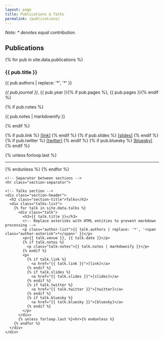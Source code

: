 ```yaml
---
layout: page
title: Publications & Talks
permalink: /publications/
---
```


<div class="container">
  <p><em>Note: * denotes equal contribution.</em></p>

  <div class="publications-container">
    <!-- Publications section -->
    <div class="section-header">
      <h2 class="section-title">Publications</h2>
      <div class="publications-list">
        {% for pub in site.data.publications %}
          <div class="publication">
            <h3>{{ pub.title }}</h3>
            <!-- Replace asterisks with HTML entities to prevent markdown processing -->
            <p class="author-list">{{ pub.authors | replace: '*', '<span class="author-asterisk">*</span>' }}</p>
            <p><em>{{ pub.journal }}</em>, {{ pub.year }}{% if pub.pages %}, {{ pub.pages }}{% endif %}</p>
            {% if pub.notes %}
              <p class="publication-notes">{{ pub.notes | markdownify }}</p>
            {% endif %}
            <p>
              {% if pub.link %}
                <a href="{{ pub.link }}">[link]</a>
              {% endif %}
              {% if pub.slides %}
                <a href="{{ pub.slides }}">[slides]</a>
              {% endif %}
              {% if pub.twitter %}
                <a href="{{ pub.twitter }}">[twitter]</a>
              {% endif %}
              {% if pub.bluesky %}
                <a href="{{ pub.bluesky }}">[bluesky]</a>
              {% endif %}
            </p>
          </div>
          {% unless forloop.last %}<hr>{% endunless %}
        {% endfor %}
      </div>
    </div>

    <!-- Separator between sections -->
    <hr class="section-separator">

    <!-- Talks section -->
    <div class="section-header">
      <h2 class="section-title">Talks</h2>
      <div class="talks-list">
        {% for talk in site.data.talks %}
          <div class="talk">
            <h3>{{ talk.title }}</h3>
            <!-- Replace asterisks with HTML entities to prevent markdown processing -->
            <p class="author-list">{{ talk.authors | replace: '*', '<span class="author-asterisk">*</span>' }}</p>
            <p>{{ talk.venue }}, {{ talk.date }}</p>
            {% if talk.notes %}
              <p class="talk-notes">{{ talk.notes | markdownify }}</p>
            {% endif %}
            <p>
              {% if talk.link %}
                <a href="{{ talk.link }}">[link]</a>
              {% endif %}
              {% if talk.slides %}
                <a href="{{ talk.slides }}">[slides]</a>
              {% endif %}
              {% if talk.twitter %}
                <a href="{{ talk.twitter }}">[twitter]</a>
              {% endif %}
              {% if talk.bluesky %}
                <a href="{{ talk.bluesky }}">[bluesky]</a>
              {% endif %}
            </p>
          </div>
          {% unless forloop.last %}<hr>{% endunless %}
        {% endfor %}
      </div>
    </div>
  </div>
</div>
